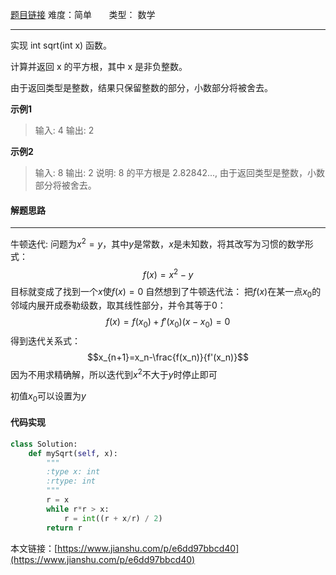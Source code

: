  [题目链接](https://leetcode-cn.com/problems/sqrtx/)
难度：简单          &nbsp;&nbsp;&nbsp;&nbsp;&nbsp;&nbsp;类型：  数学
***
 实现 int sqrt(int x) 函数。

计算并返回 x 的平方根，其中 x 是非负整数。

由于返回类型是整数，结果只保留整数的部分，小数部分将被舍去。
 
**示例1**
> 输入: 4
输出: 2

**示例2**
> 输入: 8
输出: 2
说明: 8 的平方根是 2.82842..., 由于返回类型是整数，小数部分将被舍去。

#### 解题思路
***
牛顿迭代:
问题为$x^2 = y$，其中$y$是常数，$x$是未知数，将其改写为习惯的数学形式：
$$f(x)=x^2-y$$
目标就变成了找到一个$x$使$f(x)=0$
自然想到了牛顿迭代法：
把$f(x)$在某一点$x_0$的邻域内展开成泰勒级数，取其线性部分，并令其等于0：
$$f(x)=f(x_0)+f'(x_0)(x-x_0)=0$$
得到迭代关系式：
$$x_{n+1}=x_n-\frac{f(x_n)}{f'(x_n)}$$
因为不用求精确解，所以迭代到$x^2$不大于$y$时停止即可

初值$x_0$可以设置为$y$



#### 代码实现
```python
class Solution:
    def mySqrt(self, x):
        """
        :type x: int
        :rtype: int
        """
        r = x
        while r*r > x:
            r = int((r + x/r) / 2)
        return r
```
本文链接：[https://www.jianshu.com/p/e6dd97bbcd40](https://www.jianshu.com/p/e6dd97bbcd40)

 
